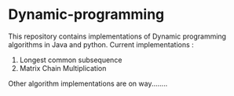 # Dynamic-programming
This repository contains implementations of Dynamic programming algorithms in Java and python.
Current implementations :
1. Longest common subsequence
2. Matrix Chain Multiplication

Other algorithm implementations are on way........

